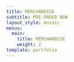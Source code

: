 ```yaml
---
title: MERCHANDISE
subtitle: PRE-ORDER NOW
layout_style: mosaic
menus:
  main:
    title: MERCHANDISE
    weight: 2
template: portfolio
---
```


